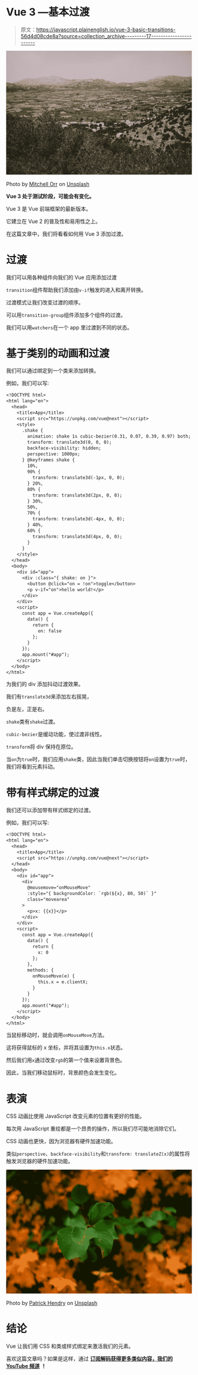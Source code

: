 # Vue 3 —基本过渡

> 原文：<https://javascript.plainenglish.io/vue-3-basic-transitions-56d4d08cde8a?source=collection_archive---------17----------------------->

![](img/1d0616d5c44b24d0f6168570f2055795.png)

Photo by [Mitchell Orr](https://unsplash.com/@mitchorr?utm_source=medium&utm_medium=referral) on [Unsplash](https://unsplash.com?utm_source=medium&utm_medium=referral)

**Vue 3 处于测试阶段，可能会有变化。**

Vue 3 是 Vue 前端框架的最新版本。

它建立在 Vue 2 的普及性和易用性之上。

在这篇文章中，我们将看看如何用 Vue 3 添加过渡。

# 过渡

我们可以用各种组件向我们的 Vue 应用添加过渡

`transition`组件帮助我们添加由`v-if`触发的进入和离开转换。

过渡模式让我们改变过渡的顺序。

可以用`transition-group`组件添加多个组件的过渡。

我们可以用`watchers`在一个 app 里过渡到不同的状态。

# 基于类别的动画和过渡

我们可以通过绑定到一个类来添加转换。

例如，我们可以写:

```
<!DOCTYPE html>
<html lang="en">
  <head>
    <title>App</title>
    <script src="https://unpkg.com/vue@next"></script>
    <style>
      .shake {
        animation: shake 1s cubic-bezier(0.31, 0.07, 0.39, 0.97) both;
        transform: translate3d(0, 0, 0);
        backface-visibility: hidden;
        perspective: 1000px;
      } @keyframes shake {
        10%,
        90% {
          transform: translate3d(-1px, 0, 0);
        } 20%,
        80% {
          transform: translate3d(2px, 0, 0);
        } 30%,
        50%,
        70% {
          transform: translate3d(-4px, 0, 0);
        } 40%,
        60% {
          transform: translate3d(4px, 0, 0);
        }
      }
    </style>
  </head>
  <body>
    <div id="app">
      <div :class="{ shake: on }">
        <button @click="on = !on">toggle</button>
        <p v-if="on">hello world!</p>
      </div>
    </div>
    <script>
      const app = Vue.createApp({
        data() {
          return {
            on: false
          };
        }
      });
      app.mount("#app");
    </script>
  </body>
</html>
```

为我们的 div 添加抖动过渡效果。

我们有`translate3d`来添加左右摇晃，

负是左，正是右。

`shake`类有`shake`过渡。

`cubic-bezier`是缓动功能，使过渡非线性。

`transform`将 div 保持在原位。

当`on`为`true`时，我们应用`shake`类，因此当我们单击切换按钮将`on`设置为`true`时，我们将看到元素抖动。

# 带有样式绑定的过渡

我们还可以添加带有样式绑定的过渡。

例如，我们可以写:

```
<!DOCTYPE html>
<html lang="en">
  <head>
    <title>App</title>
    <script src="https://unpkg.com/vue@next"></script>
  </head>
  <body>
    <div id="app">
      <div
        @mousemove="onMouseMove"
        :style="{ backgroundColor: `rgb(${x}, 80, 50)` }"
        class="movearea"
      >
        <p>x: {{x}}</p>
      </div>
    </div>
    <script>
      const app = Vue.createApp({
        data() {
          return {
            x: 0
          };
        },
        methods: {
          onMouseMove(e) {
            this.x = e.clientX;
          }
        }
      });
      app.mount("#app");
    </script>
  </body>
</html>
```

当鼠标移动时，就会调用`onMouseMove`方法。

这将获得鼠标的 x 坐标，并将其设置为`this.x`状态。

然后我们用`x`通过改变`rgb`的第一个值来设置背景色。

因此，当我们移动鼠标时，背景颜色会发生变化。

# 表演

CSS 动画比使用 JavaScript 改变元素的位置有更好的性能。

每次用 JavaScript 重绘都是一个昂贵的操作，所以我们尽可能地消除它们。

CSS 动画也更快，因为浏览器有硬件加速功能。

类似`perspective`、`backface-visibility`和`transform: translateZ(x)`的属性将触发浏览器的硬件加速功能。

![](img/368c7b4f4af87924b1c90ec9f37ffc36.png)

Photo by [Patrick Hendry](https://unsplash.com/@worldsbetweenlines?utm_source=medium&utm_medium=referral) on [Unsplash](https://unsplash.com?utm_source=medium&utm_medium=referral)

# 结论

Vue 让我们用 CSS 和类或样式绑定来激活我们的元素。

喜欢这篇文章吗？如果是这样，通过 [**订阅解码获得更多类似内容，我们的 YouTube 频道**](https://www.youtube.com/channel/UCtipWUghju290NWcn8jhyAw) **！**